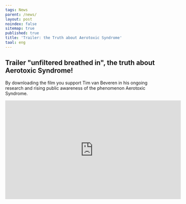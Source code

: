 ```yaml
---
tags: News
parent: /news/
layout: post
noindex: false
sitemap: true
published: true
title: 'Trailer: the Truth about Aerotoxic Syndrome'
taal: eng
---
```

## Trailer "unfiltered breathed in", the truth about Aerotoxic Syndrome!

By downloading the film you support Tim van Beveren in his ongoing research and rising public awareness of the phenomenon Aerotoxic Syndrome.

<div class="embed-responsive embed-responsive-16by9">
  <iframe width="560" height="315" src="https://www.youtube.com/embed/8HFo6qen3hU" frameborder="0" allowfullscreen class="embed-responsive-item"></iframe>
</div>
